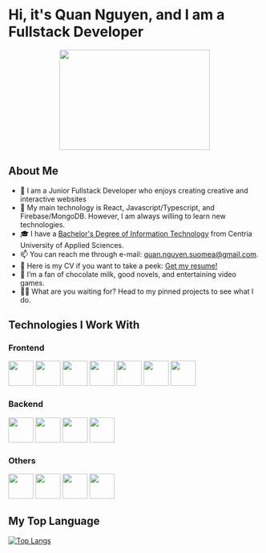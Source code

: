 # Hi, it's Quan Nguyen, and I am a Fullstack Developer

<div align="center"><img src="https://media2.giphy.com/media/OpBA2nKQog7LENz8Of/giphy.gif?cid=ecf05e47qx338eiazz24cn4ygl02mq4so4wm9jxmroin8xjo&ep=v1_gifs_search&rid=giphy.gif&ct=g" width="300" height="200"></div>

## About Me

- 👋 I am a Junior Fullstack Developer who enjoys creating creative and interactive websites
- 📖 My main technology is React, Javascript/Typescript, and Firebase/MongoDB. However, I am always willing to learn new technologies.
- 🎓 I have a [Bachelor's Degree of Information Technology](https://drive.google.com/file/d/1xuPv1m1NiPDbdWNSCkDVr8JxYqHy6RzK/view?usp=sharing) from Centria University of Applied Sciences.
- 📫 You can reach me through e-mail: quan.nguyen.suomea@gmail.com.
- 📑 Here is my CV if you want to take a peek: [Get my resume!](https://drive.google.com/file/d/1JuBB98FFKBWcVh4pY0lIh9NUgzCLx8Wl/view?usp=sharing)
- 💞️ I’m a fan of chocolate milk, good novels, and entertaining video games.
- 🏃‍♂️ What are you waiting for? Head to my pinned projects to see what I do.

## Technologies I Work With
### Frontend
<div display="inline-block" gap="35px">
<img src="https://cdn.jsdelivr.net/gh/devicons/devicon/icons/html5/html5-original-wordmark.svg" height="50" width="50"/>
<img src="https://cdn.jsdelivr.net/gh/devicons/devicon/icons/css3/css3-original-wordmark.svg" height="50" width="50"/>
<img src="https://cdn.jsdelivr.net/gh/devicons/devicon/icons/javascript/javascript-original.svg" height="50" width="50"/>
<img src="https://cdn.jsdelivr.net/gh/devicons/devicon/icons/typescript/typescript-original.svg" height="50" width="50"/>
<img src="https://cdn.jsdelivr.net/gh/devicons/devicon/icons/bootstrap/bootstrap-original-wordmark.svg" height="50" width="50"/>
<img src="https://cdn.jsdelivr.net/gh/devicons/devicon/icons/sass/sass-original.svg" height="50" width="50"/>
<img src="https://cdn.jsdelivr.net/gh/devicons/devicon/icons/react/react-original-wordmark.svg" height="50" width="50"/>
</div>

### Backend
<div display="inline-block" gap="35px">
<img src="https://cdn.jsdelivr.net/gh/devicons/devicon/icons/nodejs/nodejs-original-wordmark.svg" height="50" width="50"/>
<img src="https://cdn.jsdelivr.net/gh/devicons/devicon/icons/npm/npm-original-wordmark.svg" height="50" width="50"/>
<img src="https://cdn.jsdelivr.net/gh/devicons/devicon/icons/dotnetcore/dotnetcore-original.svg" height="50" width="50"/>
<img src="https://cdn.jsdelivr.net/gh/devicons/devicon@latest/icons/express/express-original.svg" height="50" width="50"/>
</div>

### Others
<div display="inline-block" gap="35px">
<img src="https://cdn.jsdelivr.net/gh/devicons/devicon/icons/firebase/firebase-plain-wordmark.svg" height="50" width="50"/>
<img src="https://cdn.jsdelivr.net/gh/devicons/devicon/icons/mongodb/mongodb-original-wordmark.svg" height="50" width="50"/> 
<img src="https://cdn.jsdelivr.net/gh/devicons/devicon@latest/icons/postgresql/postgresql-original-wordmark.svg" height="50" width="50"/>   
<img src="https://cdn.jsdelivr.net/gh/devicons/devicon/icons/azure/azure-original-wordmark.svg" height="50" width="50" />
</div>

## My Top Language
[![Top Langs](https://github-readme-stats.vercel.app/api/top-langs?username=HungHoang108)](https://github.com/anuraghazra/github-readme-stats)

<!---
mq003at/mq003at is a ✨ special ✨ repository because its `README.md` (this file) appears on your GitHub profile.
You can click the Preview link to take a look at your changes.
--->
